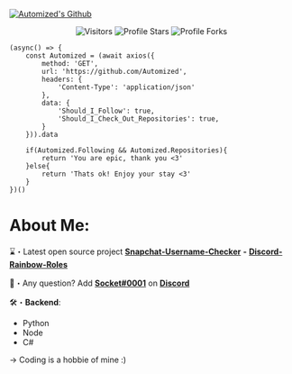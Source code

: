<a href="https://dsc.gg/Automized" target="_blank"> <img src="https://wallpapercave.com/wp/wp2757874.gif" alt="Automized's Github"/></a>

<p align="center"><img src="https://gpvc.arturio.dev/Automized" alt="Visitors"></a>
<img src="https://img.shields.io/badge/dynamic/json?&label=Total%20Stars&color=bb2527&style=flat&style=for-the-badge&query=%24.stars&url=https://api.github-star-counter.workers.dev/user/Automized" alt="Profile Stars"></a>
<img src="https://img.shields.io/badge/dynamic/json?&label=Total%20Forks&color=bb2527&style=flat&style=for-the-badge&query=%24.forks&url=https://api.github-star-counter.workers.dev/user/Automized" alt="Profile Forks"></a>

```node
(async() => {
    const Automized = (await axios({
        method: 'GET',
        url: 'https://github.com/Automized',
        headers: {
            'Content-Type': 'application/json'
        },
        data: {
            'Should_I_Follow': true,
            'Should_I_Check_Out_Repositories': true,
        }
    })).data
    
    if(Automized.Following && Automized.Repositories){
        return 'You are epic, thank you <3'
    }else{
        return 'Thats ok! Enjoy your stay <3'
    }
})()
```
# About Me:

⌛️・Latest open source project [**Snapchat-Username-Checker**](https://github.com/Automized/Snapchat-Username-Checker) **-** [**Discord-Rainbow-Roles**](https://github.com/Automized/Discord-Rainbow-Roles)

📩・Any question? Add [**Socket#0001**](https://discord.com/users/938574318500212786) on [**Discord**](https://discord.com)</a>
<a href="https://discord.com/users/938574318500212786" target="_blank"></a></p>

🛠・**Backend**:
  - Python
  - Node
  - C#
 
-> Coding is a hobbie of mine :)</a>
